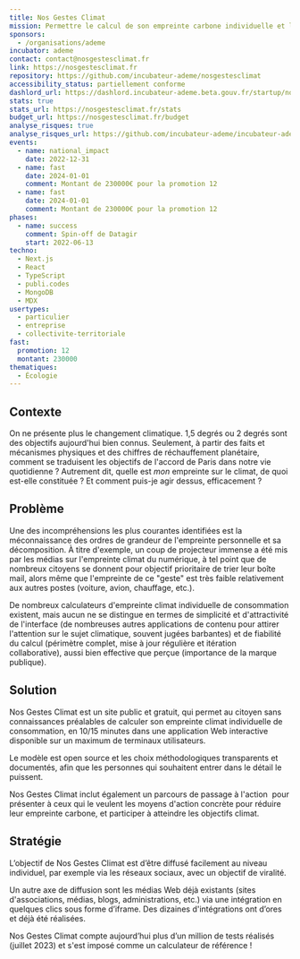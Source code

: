 ```yaml
---
title: Nos Gestes Climat
mission: Permettre le calcul de son empreinte carbone individuelle et le passage à l'action pour la réduire
sponsors:
  - /organisations/ademe
incubator: ademe
contact: contact@nosgestesclimat.fr
link: https://nosgestesclimat.fr
repository: https://github.com/incubateur-ademe/nosgestesclimat
accessibility_status: partiellement conforme
dashlord_url: https://dashlord.incubateur-ademe.beta.gouv.fr/startup/nosgestesclimat
stats: true
stats_url: https://nosgestesclimat.fr/stats
budget_url: https://nosgestesclimat.fr/budget
analyse_risques: true
analyse_risques_url: https://github.com/incubateur-ademe/incubateur-ademe/blob/master/SECURITY.md
events:
  - name: national_impact
    date: 2022-12-31
  - name: fast
    date: 2024-01-01
    comment: Montant de 230000€ pour la promotion 12
  - name: fast
    date: 2024-01-01
    comment: Montant de 230000€ pour la promotion 12
phases:
  - name: success
    comment: Spin-off de Datagir
    start: 2022-06-13
techno:
  - Next.js
  - React
  - TypeScript
  - publi.codes
  - MongoDB
  - MDX
usertypes:
  - particulier
  - entreprise
  - collectivite-territoriale
fast:
  promotion: 12
  montant: 230000
thematiques:
  - Écologie
---
```

## Contexte

On ne présente plus le changement climatique. 1,5 degrés ou 2 degrés sont des objectifs aujourd'hui bien connus. Seulement, à partir des faits et mécanismes physiques et des chiffres de réchauffement planétaire, comment se traduisent les objectifs de l'accord de Paris dans notre vie quotidienne ? Autrement dit, quelle est *mon* empreinte sur le climat, de quoi est-elle constituée ? Et comment puis-je agir dessus, efficacement ?

## Problème

Une des incompréhensions les plus courantes identifiées est la méconnaissance des ordres de grandeur de l'empreinte personnelle et sa décomposition. À titre d'exemple, un coup de projecteur immense a été mis par les médias sur l'empreinte climat du numérique, à tel point que de nombreux citoyens se donnent pour objectif prioritaire de trier leur boîte mail, alors même que l'empreinte de ce "geste" est très faible relativement aux autres postes (voiture, avion, chauffage, etc.).

De nombreux calculateurs d'empreinte climat individuelle de consommation existent, mais aucun ne se distingue en termes de simplicité et d'attractivité de l'interface (de nombreuses autres applications de contenu pour attirer l'attention sur le sujet climatique, souvent jugées barbantes) et de fiabilité du calcul (périmètre complet, mise à jour régulière et itération collaborative), aussi bien effective que perçue (importance de la marque publique).

## Solution

Nos Gestes Climat est un site public et gratuit, qui permet au citoyen sans connaissances préalables de calculer son empreinte climat individuelle de consommation, en 10/15 minutes dans une application Web interactive disponible sur un maximum de terminaux utilisateurs.

Le modèle est open source et les choix méthodologiques transparents et documentés, afin que les personnes qui souhaitent entrer dans le détail le puissent.

Nos Gestes Climat inclut également un parcours de passage à l'action  pour présenter à ceux qui le veulent les moyens d'action concrète pour réduire leur empreinte carbone, et participer à atteindre les objectifs climat.

## Stratégie

L’objectif de Nos Gestes Climat est d’être diffusé facilement au niveau individuel, par exemple via les réseaux sociaux, avec un objectif de viralité.

Un autre axe de diffusion sont les médias Web déjà existants (sites d'associations, médias, blogs, administrations, etc.) via une intégration en quelques clics sous forme d’iframe. Des dizaines d'intégrations ont d’ores et déjà été réalisées.

Nos Gestes Climat compte aujourd’hui plus d’un million de tests réalisés (juillet 2023) et s'est imposé comme un calculateur de référence !